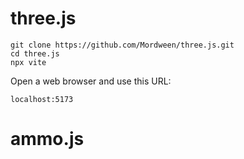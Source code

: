 # three.js

```
git clone https://github.com/Mordween/three.js.git
cd three.js
npx vite
```

Open a web browser and use this URL:
```
localhost:5173
```

# ammo.js
